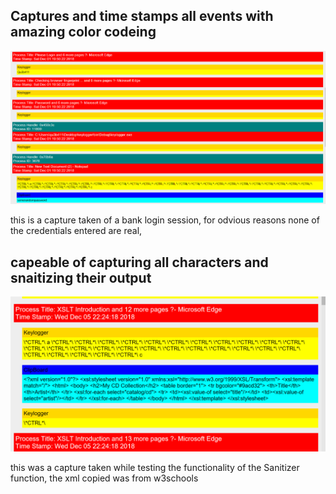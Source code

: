 
## Captures and time stamps all events with amazing color codeing

![SANITIZED_CAPTURE_2](SANITIZED_CAPTURE_2.PNG)

this is a capture taken of a bank login session, for odvious reasons none of the credentials entered are 
real, 

## capeable of capturing all characters and snaitizing their output


![SANITIZED_CAPTURE_1](SANITIZED_CAPTURE_1.PNG)

this was a capture taken while testing the functionality of the Sanitizer function, the xml copied was from w3schools
